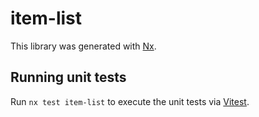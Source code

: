 # item-list

This library was generated with [Nx](https://nx.dev).

## Running unit tests

Run `nx test item-list` to execute the unit tests via [Vitest](https://vitest.dev/).
